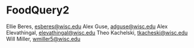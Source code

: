 # FoodQuery2

Ellie Beres, esberes@wisc.edu
Alex Guse, adguse@wisc.edu
Alex Elevathingal, elevathingal@wisc.edu
Theo Kachelski, tkacheski@wisc.edu
Will Miller, wmiller5@wisc.edu
